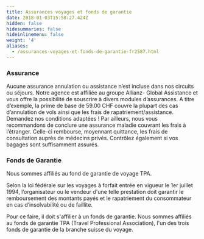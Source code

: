 ```yaml
---
title: Assurances voyages et fonds de garantie
date: 2018-01-03T15:58:27.424Z
hidden: false
hidesummaries: false
hideinlinemenu: false
weight: '4'
aliases:
  - /assurances-voyages-et-fonds-de-garantie-fr2587.html
---
```

### Assurance

Aucune assurance annulation ou assistance n’est incluse dans nos circuits ou séjours. Notre agence est affiliée au groupe Allianz- Global Assistance et vous offre la possibilité de souscrire à divers modules d’assurances. A titre d’exemple, la prime de base de 59.00 CHF couvre la plupart des cas d’annulation de vols ainsi que les frais de rapatriement/assistance. Demandez nos conditions adaptées !
Par ailleurs, nous vous recommandons de conclure une assurance maladie couvrant les frais à l’étranger. Celle-ci rembourse, moyennant quittance, les frais de consultation auprès de médecins privés. Contrôlez également si vos bagages sont suffisamment assurés.

### Fonds de Garantie

Nous sommes affiliés au fond de garantie de voyage TPA.

Selon la loi fédérale sur les voyages à forfait entrée en vigueur le 1er juillet 1994, l’organisateur ou le vendeur d'une telle prestation doit garantir le remboursement des montants payés et le rapatriement du consommateur en cas d’insolvabilité ou de faillite.

Pour ce faire, il doit s'affilier à un fonds de garantie. Nous sommes affiliés au fonds de garantie TPA (Travel Professional Association), l'un des trois fonds de garantie de la branche suisse du voyage.
